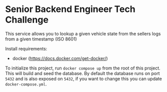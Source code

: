# Senior Backend Engineer Tech Challenge

This service allows you to lookup a given vehicle state from the sellers logs from a given timestamp (ISO 8601)

Install requirements:

- docker (https://docs.docker.com/get-docker/)

To initialize this project, run `docker compose up` from the root of this project. This will build and seed the database. By default the database runs on port `5432` and is also exposed on `5432`, if you want to change this you can update `docker-compose.yml`.
